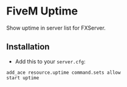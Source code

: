 # FiveM Uptime
Show uptime in server list for FXServer.

## Installation
- Add this to your `server.cfg`:

```
add_ace resource.uptime command.sets allow
start uptime
```


